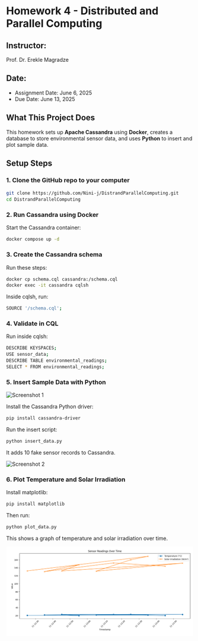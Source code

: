 # Homework 4 - Distributed and Parallel Computing

##  Instructor:
Prof. Dr. Erekle Magradze

##  Date:
- Assignment Date: June 6, 2025
- Due Date: June 13, 2025


## What This Project Does

This homework sets up **Apache Cassandra** using **Docker**, creates a database to store environmental sensor data, and uses **Python** to insert and plot sample data.


## Setup Steps 

### 1. Clone the GitHub repo to your computer

```bash
git clone https://github.com/Nini-j/DistrandParallelComputing.git
cd DistrandParallelComputing
```

### 2. Run Cassandra using Docker

Start the Cassandra container:
```bash
docker compose up -d
```

### 3. Create the Cassandra schema
Run these steps:

```bash
docker cp schema.cql cassandra:/schema.cql
docker exec -it cassandra cqlsh
```
Inside cqlsh, run:

```bash
SOURCE '/schema.cql';
```

### 4. Validate in CQL
Run inside cqlsh:

```bash
DESCRIBE KEYSPACES;
USE sensor_data;
DESCRIBE TABLE environmental_readings;
SELECT * FROM environmental_readings;
```

### 5. Insert Sample Data with Python

![Screenshot 1](./images/screenshot_2025_06_11_140525.png)

Install the Cassandra Python driver:

```bash
pip install cassandra-driver
```

Run the insert script:

```bash
python insert_data.py
```

It adds 10 fake sensor records to Cassandra.

![Screenshot 2](./images/screenshot_2025_06_11_135305.png)

### 6. Plot Temperature and Solar Irradiation
Install matplotlib:

```bash
pip install matplotlib
```

Then run:

```bash
python plot_data.py
```
This shows a graph of temperature and solar irradiation over time.

![Figure 1](./Figure_1.png)
